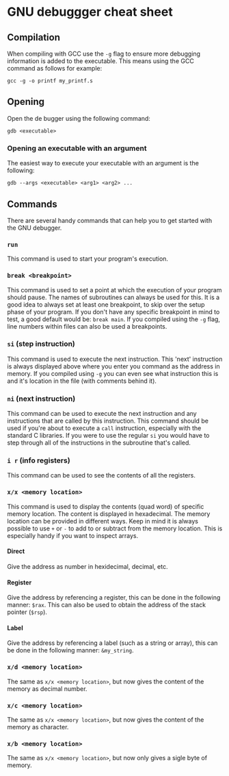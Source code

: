 # GNU debuggger cheat sheet

## Compilation

When compiling with GCC use the ```-g``` flag to ensure more debugging information is added to the executable. This means using the GCC command as follows for example:

```
gcc -g -o printf my_printf.s
```

## Opening

Open the de bugger using the following command:

```
gdb <executable>
```

### Opening an executable with an argument

The easiest way to execute your executable with an argument is the following:

```
gdb --args <executable> <arg1> <arg2> ...
```

## Commands

There are several handy commands that can help you to get started with the GNU debugger.

### ```run```

This command is used to start your program's execution.

### ```break <breakpoint>```

This command is used to set a point at which the execution of your program should pause. The names of subroutines can always be used for this. It is a good idea to always set at least one breakpoint, to skip over the setup phase of your program. If you don't have any specific breakpoint in mind to test, a good default would be: ```break main```. If you compiled using the ```-g``` flag, line numbers within files can also be used a breakpoints.

### ```si``` (step instruction)

This command is used to execute the next instruction. This 'next' instruction is always displayed above where you enter you command as the address in memory. If you compiled using ```-g``` you can even see what instruction this is and it's location in the file (with comments behind it).

### ```ni``` (next instruction)

This command can be used to execute the next instruction and any instructions that are called by this instruction. This command should be used if you're about to execute a ```call``` instruction, especially with the standard C libraries. If you were to use the regular ```si``` you would have to step through all of the instructions in the subroutine that's called.

### ```i r``` (info registers)

This command can be used to see the contents of all the registers.

### ```x/x <memory location>```

This command is used to display the contents (quad word) of specific memory location. The content is displayed in hexadecimal. The memory location can be provided in different ways. Keep in mind it is always possible to use ```+``` or ```-``` to add to or subtract from the memory location. This is especially handy if you want to inspect arrays.

#### Direct

Give the address as number in hexidecimal, decimal, etc.

#### Register

Give the address by referencing a register, this can be done in the following manner: ```$rax```. This can also be used to obtain the address of the stack pointer (```$rsp```).

#### Label

Give the address by referencing a label (such as a string or array), this can be done in the following manner: ```&my_string```.

### ```x/d <memory location>```

The same as ```x/x <memory location>```, but now gives the content of the memory as decimal number.

### ```x/c <memory location>```

The same as ```x/x <memory location>```, but now gives the content of the memory as character.

### ```x/b <memory location>```

The same as ```x/x <memory location>```, but now only gives a sigle byte of memory.

